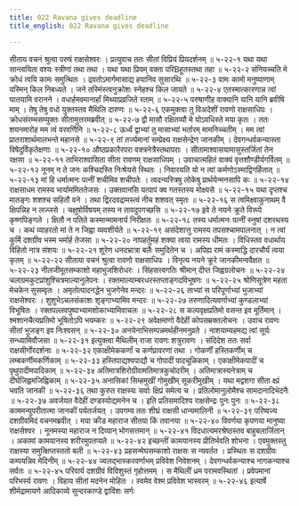 ```yaml
---
title: 022 Ravana gives deadline
title_english: 022 Ravana gives deadline

---
```

<div class="audioEmbed"  caption="श्रीराम-हरिसीताराममूर्ति-घनपाठिभ्यां वचनम्" src="https://archive.org/download/Ramayana-recitation-Sriram-harisItArAmamUrti-Ghanapaati-v2/Kanda_5/Kanda_5_SK-022-Ravana_gives_deadline.mp3"></div>
सीताय वचनं श्रुत्वा परुषं राक्षसेश्वरः ।  
प्रत्युवाच ततः सीतां विप्रियं प्रियदर्शनम् ॥ ५-२२-१  
यथा यथा सान्त्वयिता वश्यः स्त्रीणां तथा तथा ।  
यथा यथा प्रियम् वक्ता परिBहूतस्तथा तहा ॥ ५-२२-२  
संनियच्चति मे क्रोधं त्वयि कामः समुत्थितः ।  
द्रवतोऽमार्गमासाद्य हयानिव सुसारथिः ॥ ५-२२-३  
वामः कामो मनुष्याणाम् यस्मिन् किल निबध्यते ।  
जने तस्मिंस्त्वनुक्रोशः स्नेहश्च किल जायते ॥ ५-२२-४  
एतस्मात्कारणान्न त्वां घातयामि वरानने ।  
वधार्हमवमानार्हां मिथ्याप्रव्रजिते रताम् ॥ ५-२२-५  
परुषाणीह वाक्यानि यानि यानि ब्रवीषि माम् ।  
तेषु तेषु वधो युक्तस्तव मैथिलि दारुणः ॥ ५-२२-६  
एकमुक्त्वा तु विअदेशीं रावणो राक्षसाधिपः ।  
क्रोधसंरम्भसम्युक्तः सीतामुत्तरमब्रवीत् ॥ ५-२२-७  
द्वौ मासौ रक्षितव्यौ मे योऽवधिस्ते मया कृतः ।  
ततः शयनमारोह मम त्वं वरवर्णिनि ॥ ५-२२-८  
ऊर्ध्वं द्वाभ्यां तु मासाभ्यां भर्तारम् मामनिच्चतीम् ।  
मम त्वां प्रातराशार्थमालभन्ते महानसे ॥ ५-२२-९  
तां तर्ज्यमानां सम्प्रेक्ष्य राक्षसेन्द्रेण जानकीम् ।  
देवगन्धर्वकन्यास्ता विषेदुर्विकृतेक्षणाः ॥ ५-२२-१०  
औष्ठप्रकारैरपरा वक्त्रनेत्रैस्तथापराः ।  
सीतामाश्वासयामासुस्तर्जितां तेन रक्षसा ॥ ५-२२-११  
ताभिराश्वासिता सीता रावणम् राक्षसाधिपम् ।  
उवाचात्महितं वाक्यं वृत्तशौण्डीर्यगर्वितम् ॥ ५-२२-१२  
नूनम् न ते जनः कश्चिदस्ति निःश्रेयसे स्थितः ।  
निवारयति यो न त्वां कर्मणोऽस्माद्विगर्हितात् ॥ ५-२२-१३  
मां हि धर्मात्मनः पत्नीं शचीमिव शचीपतेः ।  
त्वदन्यस्त्रिषु लोकेषु प्रार्थयेन्मनसापि कः ॥ ५-२२-१४  
राक्षसाधम रामस्य भार्याममिततेजसः ।  
उक्तवानसि यत्पापं क्व गतस्तस्य मोक्ष्यसे ॥ ५-२२-१५  
यथा दृप्तश्च मातङ्गः शशश्च सहितौ वने ।  
तथा द्विरदवद्रामस्त्वं नीच शशवत् स्मृतः ॥ ५-२२-१६  
स त्वमिक्ष्वाकुनाथम् वै क्षिपन्निह न लज्जसे ।  
चक्षुषोर्विषयम् तस्य न तावदुपगच्छसि ॥ ५-२२-१७  
इवे ते नयने क्रूते विरूपे कृष्णपिङ्गले ।  
क्षितौ न पतिते कस्मान्मामनार्य निरीक्षतः ॥ ५-२२-१८  
तस्य धर्मात्मनः पत्नीं स्नुषां दशरथस्य च ।  
कथं व्याहरतो मां ते न जिह्वा व्यवशीर्यते ॥ ५-२२-१९  
असंदेशात्तु रामस्य तपसश्चामपालनात् ।  
न त्वां कुर्मि दशग्रीव भस्म भर्मार्ह तेजसा ॥ ५-२२-२०  
नापहर्तुमहं शक्या त्वया रामस्य धीमतः ।  
विधिस्तव वधार्थाय विहितो नात्र संशयः ॥ ५-२२-२१  
शूरेण धनदभ्रात्रा बलैः समुदितेन च ।  
अपिह्य रामं कस्माद्धि दारचौर्यं त्वया कृतम् ॥ ५-२२-२२  
सीताया वचनं श्रुत्वा रावणो राक्षसाधिपः ।  
विनृत्य नयने क्रूरे जानकीमन्ववैक्षत ॥ ५-२२-२३  
नीलजीमूतसम्काशो महाभुजशिरोधरः ।  
सिंहसत्त्वगतिः श्रीमान् दीप्त जिह्वग्रलोचनः ॥ ५-२२-२४  
चलाग्रमकुटप्रांशुश्चित्रमाल्यानुलेपनः ।  
रक्तमाल्याम्बरधरस्तप्ताङ्गदविभूषणः ॥ ५-२२-२५  
श्रोणिसूत्रेण महता मेचकेन सुसम्वृतः ।  
अमृतोत्पादनद्धेन भुजगेनेव मन्दरः ॥ ५-२२-२६  
ताभ्यां स परिपूर्णाभ्यां भुजाभ्यां राक्षसेश्वरः ।  
शुशुभेऽचलसंकाशः शृङ्गाभ्यामिव मन्दरः ॥ ५-२२-२७  
तरुणादित्यवर्णाभ्यां कुण्डलाभ्यां विभूषितः ।  
रक्तपल्लवपुष्पाभ्यामशोकाभ्यामिवाचलः ॥ ५-२२-२८  
स कल्पवृक्षप्रतिमो वसन्त इव मूर्तिमान् ।  
श्मशानचैत्यप्रतिमो भूषितोऽपि भयम्करः ॥ ५-२२-२९  
अवेक्षमाणो वैदेहीं कोपसम्रक्तलोचनः ।  
उवाच रावणः सीतां भुजङ्ग इव निःश्वसन् ॥ ५-२२-३०  
अनयेनाभिसम्पन्नमर्थहीनमनुव्रते ।  
नाशयाम्यहमद्य त्वां सूर्यः सन्ध्यामिवौजसा ॥ ५-२२-३१  
इत्युक्त्वा मैथिलीम् राजा रावणः शत्रुरावणः ।  
संदिदेश ततः सर्वा राक्षसीर्गोरदर्शनाः ॥ ५-२२-३२  
एकाक्षीमेककर्णां च कर्णप्रावरणां तथा ।  
गोकर्णीं हस्तिकर्णीम् च लम्बकर्णीमकर्णिकाम् ॥ ५-२२-३३  
हस्तिपाद्यश्वपाद्यौ च गोपादीं पादचूळिकाम् ।  
एकाक्षीमेकपादीं च पृथुपादीमपादिकाम् ॥ ५-२२-३४  
अतिमात्रशिरोग्रीवामतिमात्रकुचोदरीम् ।  
अतिमात्रास्यनेत्राम् च दीर्घजिह्वमजिह्विकाम् ॥ ५-२२-३५  
अनासिकां सिम्हमुखीं गोमुखीम् सूकरीमुखीम् ।  
यथा मद्वशगा सीता क्ष्प्रं भवति जानकी ॥ ५-२२-३६  
तथा कुरुत राक्षस्यः सर्वाः क्षिप्रं समेत्य च ।  
प्रतिलोमानुलोमैश्च सामदानादिभेदनैः ॥ ५-२२-३७  
अवर्जयत वैदेहीं दण्डस्योद्यमनेन च ।  
इति प्रतिसमादिश्य राक्षसेन्द्रः पुनः पुनः ॥ ५-२२-३८  
काममन्युपरीतात्मा जानकीं पर्यतर्जयत् ।  
उपगम्य ततः शीघ्रं राक्षसी धान्यमालिनी ॥ ५-२२-३९  
परिष्वज्य दशग्रीवमिदं वचनमब्रवीत् ।  
मया क्रीड महाराज सीतया किं तवानया ॥ ५-२२-४०  
विवर्णया कृपणया मानुष्या राक्षसेश्वर ।  
नूनमस्या महाराज न दिव्यान् भोगसत्तमान् ॥ ५-२२-४१  
विदधात्यमरश्रेष्ठस्तव बाहुबलार्जितान् ।  
अकामां कामयानस्य शरीरमुपतप्यते ॥ ५-२२-४२  
इच्छन्तीं कामयानस्य प्रीतिर्भवति शोभना ।  
एवमुक्तस्तु राक्षस्या समुत्क्षिप्तस्ततो बली ॥ ५-२२-४३  
प्रहसन्मेघसम्काशो राक्षसः स न्यवर्तत ।  
प्रस्थितः स दशग्रीवः कम्पयन्निव मेदिनीम् ॥ ५-२२-४४  
ज्वलद्भास्करवर्णाभम् प्रविवेश निवेशनम् ।  
देवगन्धर्वकन्याश्च नागकन्याश्च सर्वतः ॥ ५-२२-४५  
परिवार्य दशग्रीवं विविशुस्तं गृहोत्तमम् ।  
स मैथिलीं ध्रम परामवस्थितां ।  
प्रवेपमानां परिभर्स्य रावणः ।  
विहाय सीतां मदनेन मोहितः ।  
स्वमेव वेश्म प्रविवेश भास्वरम् ॥ ५-२२-४६  
इत्यार्षे शीर्मद्रामायणे आदिकाव्ये सुन्दरकाण्डे द्वाविंशः सर्गः
